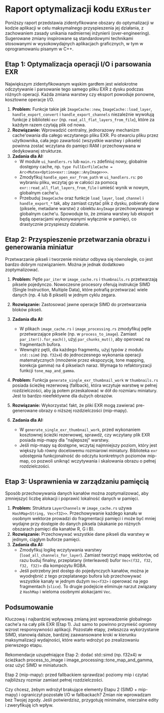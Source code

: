 # Raport optymalizacji kodu `EXRuster`

Poniższy raport przedstawia zidentyfikowane obszary do optymalizacji w kodzie aplikacji w celu maksymalnego przyspieszenia jej działania, z zachowaniem zasady unikania nadmiernej inżynierii (over-engineering). Sugerowane zmiany inspirowane są standardowymi technikami stosowanymi w wysokowydajnych aplikacjach graficznych, w tym w oprogramowaniu pisanym w C++.

## Etap 1: Optymalizacja operacji I/O i parsowania EXR

Największym zidentyfikowanym wąskim gardłem jest wielokrotne odczytywanie i parsowanie tego samego pliku EXR z dysku podczas różnych operacji. Każda zmiana warstwy czy eksport powoduje ponowne, kosztowne operacje I/O.

1.  **Problem:** Funkcje takie jak `ImageCache::new`, `ImageCache::load_layer`, `handle_export_convert` i `handle_export_channels` niezależnie wywołują funkcje z biblioteki `exr` (np. `read_all_flat_layers_from_file`), które za każdym razem czytają plik od nowa.
2.  **Rozwiązanie:** Wprowadzić centralny, jednorazowy mechanizm cache'owania dla całego wczytanego pliku EXR. Po otwarciu pliku przez użytkownika, cała jego zawartość (wszystkie warstwy i piksele) powinna zostać wczytana do pamięci RAM i przechowywana w dedykowanej strukturze.
3.  **Zadania dla AI:**
    *   W module `ui_handlers.rs` lub `main.rs` zdefiniuj nowy, globalnie dostępny cache, np. `type FullExrFileCache = Arc<Mutex<Option<exr::image::AnyImage>>>`.
    *   Zmodyfikuj `handle_open_exr_from_path` w `ui_handlers.rs`: po wybraniu pliku, wczytaj go w całości za pomocą `exr::read_all_flat_layers_from_file` i umieść wynik w nowym, globalnym cache'u.
    *   Przebuduj `ImageCache` oraz funkcje `load_layer`, `load_channel` i `handle_export_*` tak, aby zamiast czytać plik z dysku, pobierały dane (piksele, metadane warstw) z obiektu `AnyImage` przechowywanego w globalnym cache'u. Spowoduje to, że zmiana warstwy lub eksport będą operacjami wykonywanymi wyłącznie w pamięci, co drastycznie przyspieszy działanie.

## Etap 2: Przyspieszenie przetwarzania obrazu i generowania miniatur

Przetwarzanie pikseli i tworzenie miniatur odbywa się równolegle, co jest bardzo dobrym rozwiązaniem. Można je jednak dodatkowo zoptymalizować.

1.  **Problem:** Pętle `par_iter` w `image_cache.rs` i `thumbnails.rs` przetwarzają piksele pojedynczo. Nowoczesne procesory oferują instrukcje SIMD (Single Instruction, Multiple Data), które potrafią przetwarzać wiele danych (np. 4 lub 8 pikseli) w jednym cyklu zegara.
2.  **Rozwiązanie:** Zastosować jawne operacje SIMD do przetwarzania bloków pikseli.
3.  **Zadania dla AI:**
    *   W plikach `image_cache.rs` i `image_processing.rs` zmodyfikuj pętle przetwarzające piksele (np. w `process_to_image`). Zamiast `par_iter().for_each()`, użyj `par_chunks_mut()`, aby operować na fragmentach bufora.
    *   Wewnątrz pętli, dla każdego fragmentu, użyj typów z modułu `std::simd` (np. `f32x4`) do jednoczesnego wykonania operacji matematycznych (mnożenie przez ekspozycję, tone mapping, korekcja gamma) na 4 pikselach naraz. Wymaga to refaktoryzacji funkcji `tone_map_and_gamma`.

4.  **Problem:** Funkcja `generate_single_exr_thumbnail_work` w `thumbnails.rs` posiada ścieżkę rezerwową (fallback), która wczytuje warstwę w pełnej rozdzielczości, aby ją potem przeskalować w dół do rozmiaru miniatury. Jest to bardzo nieefektywne dla dużych obrazów.
5.  **Rozwiązanie:** Wykorzystać fakt, że pliki EXR mogą zawierać pre-generowane obrazy o niższej rozdzielczości (mip-mapy).
6.  **Zadania dla AI:**
    *   W `generate_single_exr_thumbnail_work`, przed wykonaniem kosztownej ścieżki rezerwowej, sprawdź, czy wczytany plik EXR posiada mip-mapy dla "najlepszej" warstwy.
    *   Jeśli mip-mapy są dostępne, wczytaj najmniejszy poziom, który jest większy lub równy docelowemu rozmiarowi miniatury. Biblioteka `exr` udostępnia funkcjonalność do odczytu konkretnych poziomów mip-map, co pozwoli uniknąć wczytywania i skalowania obrazu o pełnej rozdzielczości.

## Etap 3: Usprawnienia w zarządzaniu pamięcią

Sposób przechowywania danych kanałów można zoptymalizować, aby zmniejszyć liczbę alokacji i poprawić lokalność danych w pamięci.

1.  **Problem:** Struktura `LayerChannels` w `image_cache.rs` używa `HashMap<String, Vec<f32>>`. Przechowywanie każdego kanału w osobnym wektorze prowadzi do fragmentacji pamięci i może być mniej wydajne przy dostępie do danych piksela (skakanie po różnych obszarach pamięci dla kanałów R, G i B).
2.  **Rozwiązanie:** Przechowywać wszystkie dane pikseli dla warstwy w jednym, ciągłym buforze pamięci.
3.  **Zadania dla AI:**
    *   Zmodyfikuj logikę wczytywania warstwy (`load_all_channels_for_layer`). Zamiast tworzyć mapę wektorów, od razu buduj finalny, przeplatany (interleaved) bufor `Vec<(f32, f32, f32, f32)>` dla kompozytu RGBA.
    *   Jeśli potrzebny jest dostęp do pojedynczych kanałów, można je wyodrębnić z tego przeplatanego bufora lub przechowywać wszystkie kanały w jednym dużym `Vec<f32>` i operować na jego fragmentach (`slice`). To drugie podejście eliminuje narzut związany z `HashMap` i wieloma osobnymi alokacjami `Vec`.

## Podsumowanie

Kluczową i najbardziej wpływową zmianą jest wprowadzenie globalnego cache'a na cały plik EXR (Etap 1). Już samo to powinno przynieść ogromny wzrost responsywności aplikacji. Pozostałe etapy, zwłaszcza wykorzystanie SIMD, stanowią dalsze, bardziej zaawansowane kroki w kierunku maksymalizacji wydajności, które warto wdrożyć po zrealizowaniu pierwszego etapu.


Rekomendacje uzupełniające
Etap 2: dodać std::simd (np. f32x4) w ścieżkach process_to_image i image_processing::tone_map_and_gamma, oraz użyć SIMD w miniaturach.

Etap 2 (mip-mapy): przed fallbackiem sprawdzać poziomy mip i czytać najbliższy rozmiar zamiast pełnej rozdzielczości.

Czy chcesz, żebym wdrożył brakujące elementy Etapu 2 (SIMD + mip-mapy) i ograniczył pozostałe I/O w fallbackach?
Zmian nie wprowadzam bez Twojej zgody.
Jeśli potwierdzisz, przygotuję minimalne, mierzalne edity i zweryfikuję ich wpływ.